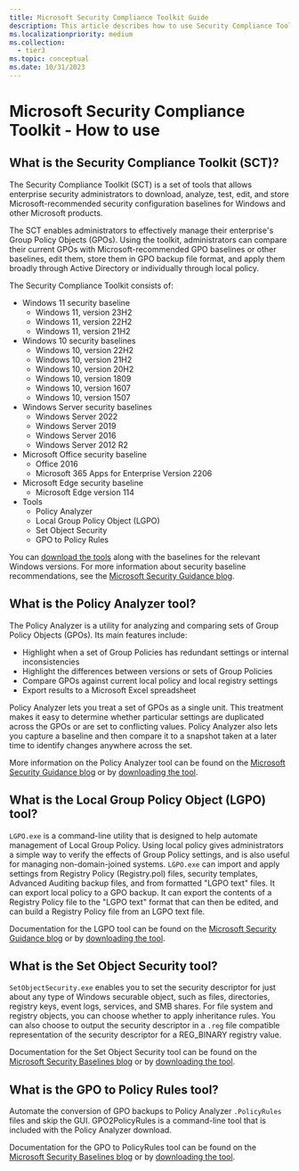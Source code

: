 ```yaml
---
title: Microsoft Security Compliance Toolkit Guide
description: This article describes how to use Security Compliance Toolkit in your organization.
ms.localizationpriority: medium
ms.collection:
  - tier3
ms.topic: conceptual
ms.date: 10/31/2023
---
```


# Microsoft Security Compliance Toolkit - How to use

## What is the Security Compliance Toolkit (SCT)?

The Security Compliance Toolkit (SCT) is a set of tools that allows enterprise security administrators to download, analyze, test, edit, and store Microsoft-recommended security configuration baselines for Windows and other Microsoft products.

The SCT enables administrators to effectively manage their enterprise's Group Policy Objects (GPOs). Using the toolkit, administrators can compare their current GPOs with Microsoft-recommended GPO baselines or other baselines, edit them, store them in GPO backup file format, and apply them broadly through Active Directory or individually through local policy.

The Security Compliance Toolkit consists of:

- Windows 11 security baseline
  - Windows 11, version 23H2
  - Windows 11, version 22H2
  - Windows 11, version 21H2
- Windows 10 security baselines
  - Windows 10, version 22H2
  - Windows 10, version 21H2
  - Windows 10, version 20H2
  - Windows 10, version 1809
  - Windows 10, version 1607
  - Windows 10, version 1507
- Windows Server security baselines
  - Windows Server 2022
  - Windows Server 2019
  - Windows Server 2016
  - Windows Server 2012 R2
- Microsoft Office security baseline
  - Office 2016
  - Microsoft 365 Apps for Enterprise Version 2206
- Microsoft Edge security baseline
  - Microsoft Edge version 114
- Tools
  - Policy Analyzer
  - Local Group Policy Object (LGPO)
  - Set Object Security
  - GPO to Policy Rules

You can [download the tools](https://www.microsoft.com/download/details.aspx?id=55319) along with the baselines for the relevant Windows versions. For more information about security baseline recommendations, see the [Microsoft Security Guidance blog](https://techcommunity.microsoft.com/t5/microsoft-security-baselines/bg-p/Microsoft-Security-Baselines).

## What is the Policy Analyzer tool?

The Policy Analyzer is a utility for analyzing and comparing sets of Group Policy Objects (GPOs). Its main features include:

- Highlight when a set of Group Policies has redundant settings or internal inconsistencies
- Highlight the differences between versions or sets of Group Policies
- Compare GPOs against current local policy and local registry settings
- Export results to a Microsoft Excel spreadsheet

Policy Analyzer lets you treat a set of GPOs as a single unit. This treatment makes it easy to determine whether particular settings are duplicated across the GPOs or are set to conflicting values. Policy Analyzer also lets you capture a baseline and then compare it to a snapshot taken at a later time to identify changes anywhere across the set.

More information on the Policy Analyzer tool can be found on the [Microsoft Security Guidance blog](https://techcommunity.microsoft.com/t5/microsoft-security-baselines/new-amp-updated-security-tools/ba-p/1631613) or by [downloading the tool](https://www.microsoft.com/download/details.aspx?id=55319).

## What is the Local Group Policy Object (LGPO) tool?

`LGPO.exe` is a command-line utility that is designed to help automate management of Local Group Policy. Using local policy gives administrators a simple way to verify the effects of Group Policy settings, and is also useful for managing non-domain-joined systems. `LGPO.exe` can import and apply settings from Registry Policy (Registry.pol) files, security templates, Advanced Auditing backup files, and from formatted "LGPO text" files. It can export local policy to a GPO backup. It can export the contents of a Registry Policy file to the "LGPO text" format that can then be edited, and can build a Registry Policy file from an LGPO text file.

Documentation for the LGPO tool can be found on the [Microsoft Security Guidance blog](https://techcommunity.microsoft.com/t5/microsoft-security-baselines/new-amp-updated-security-tools/ba-p/1631613) or by [downloading the tool](https://www.microsoft.com/download/details.aspx?id=55319).

## What is the Set Object Security tool?

`SetObjectSecurity.exe` enables you to set the security descriptor for just about any type of Windows securable object, such as files, directories, registry keys, event logs, services, and SMB shares. For file system and registry objects, you can choose whether to apply inheritance rules. You can also choose to output the security descriptor in a `.reg` file compatible representation of the security descriptor for a REG_BINARY registry value.

Documentation for the Set Object Security tool can be found on the [Microsoft Security Baselines blog](https://techcommunity.microsoft.com/t5/microsoft-security-baselines/new-amp-updated-security-tools/ba-p/1631613) or by [downloading the tool](https://www.microsoft.com/download/details.aspx?id=55319).

## What is the GPO to Policy Rules tool?

Automate the conversion of GPO backups to Policy Analyzer `.PolicyRules` files and skip the GUI. GPO2PolicyRules is a command-line tool that is included with the Policy Analyzer download.

Documentation for the GPO to PolicyRules tool can be found on the [Microsoft Security Baselines blog](https://techcommunity.microsoft.com/t5/microsoft-security-baselines/new-amp-updated-security-tools/ba-p/1631613) or by [downloading the tool](https://www.microsoft.com/download/details.aspx?id=55319).
